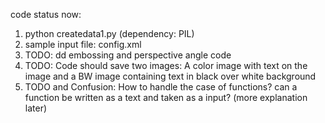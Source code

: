 code status now:
1. python createdata1.py (dependency: PIL)
2. sample input file: config.xml
3. TODO: dd embossing and perspective angle code
4. TODO: Code should save two images: A color image with text on the image and 
a BW image containing text in black over white background
4. TODO and Confusion: How to handle the case of functions? can a function be written as a text and taken as a input? (more explanation later)

